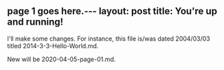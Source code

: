 page 1 goes here.---
layout: post
title: You're up and running!
---

I'll make some changes.  For instance, this file is/was dated 2004/03/03  titled 2014-3-3-Hello-World.md.

New will be 2020-04-05-page-01.md.
